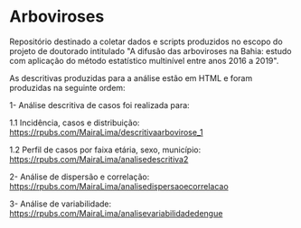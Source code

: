# Arboviroses
Repositório destinado a coletar dados e scripts produzidos no escopo do projeto de doutorado intitulado "A difusão das arboviroses na Bahia: estudo com aplicação do método estatístico multinível entre anos 2016 a 2019".

As descritivas produzidas para a análise estão em HTML e foram produzidas na seguinte ordem:

1- Análise descritiva de casos foi realizada para: 

1.1 Incidência, casos e distribuição: https://rpubs.com/MairaLima/descritivaarbovirose_1

1.2 Perfil de casos por faixa etária, sexo, município: https://rpubs.com/MairaLima/analisedescritiva2

2- Análise de dispersão e correlação: https://rpubs.com/MairaLima/analisedispersaoecorrelacao

3- Análise de variabilidade: https://rpubs.com/MairaLima/analisevariabilidadedengue


